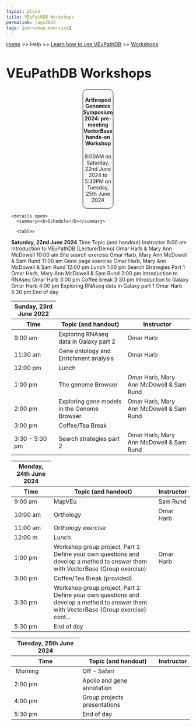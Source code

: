 ```yaml
---
layout: plain
title: VEuPathDB Workshops
permalink: /ags2024
tags: [workshop-exercise]
---
```

<style>
  h1 {
    font-size: 2.5em;
  }
  div.contents {
    margin-left: 1em;
    margin-bottom: 3em;
  }
  
  div.workshop {
    margin: 2em 1em;
  }

details summary, details ul {
  margin-top: 1em;
}
details summary {
  font-size: 120%;
  color: #069;
}
details p, details table {
  margin-left: 2em;
}
details table {
  margin-right: 6em;
}

table {
  margin-top: 1em;
  border-collapse: collapse;
}
/*
table, th, td {
  border: 1px solid black;
  padding: 0.5em;
}
*/
tr.break td {
  background-color: #DCDCDC;
}

table.hor-minimalist-a {
  text-align: left;
}
table.hor-minimalist-a th {
  font-size: 110%;
  font-weight: 400;
  color: #039;
  border-bottom: 2px solid #6678b1;
  padding: 0.5em;
  text-align: left;
}
table.hor-minimalist-a tr {
  border-bottom: 1px solid #ddd;
}
table.hor-minimalist-a tr:hover td {
  color: #039; 
}
table.hor-minimalist-a tr.other td {
  background-color: #fafafa;         
}
table.hor-minimalist-a tbody {
  display: table-row-group;
  vertical-align: middle;
  border-color: inherit;
}
table.hor-minimalist-a td {
  color: #669; 
  padding: 0.5em 0.5em 0.5em;
  vertical-align: middle;
}
table.hor-minimalist-a tfoot {
  font-size: 90%;
}
table.hor-minimalist-a tfoot tr {
  border:0;
}
th.time {
  width: 10%;
}
th.event {
  width: 50%;
}
th.author {
  width: 20%;
}
th.recording {
  width: 20%;
}
div.centered-title {
    border: 1px solid black;
    border-radius: 0.8em;
    text-align: center;
    margin-left: 15em;
    margin-right: 15em;
    background: #F8F8F8;
}
</style>

<p><a href="/">Home</a> >> Help >> 
   <a href="/a/app/static-content/landing.html">Learn how to use VEuPathDB</a> >> 
   <a href="/a/app/static-content/workshops.html">Workshops</a></p>

<h1>VEuPathDB Workshops</h1>
<div class="static-content">


  <div class="centered-title">     
    <h4>Arthropod Genomics Symposium 2024: pre-meeting VectorBase hands-on Workshop</h4>
    <p>9:00AM on Saturday, 22nd June 2024 to 5:30PM on Tuesday, 25th June 2024</p>
  </div>

  

<div class="contents">

    <details open>
      <summary><b>Schedule</b></summary>
      
      <table>
<thead>
<tr>
<th><strong>Saturday, 22nd June 2024</strong></th>
</tr>
<tr>
<th>Time</th>
<th>Topic (and handout)</th>
<th>Instructor</th>
</tr>
</thead>
<tbody>
<tr>
<td>9:00 am</td>
<td><span data-sheets-root="1" data-sheets-value="{&quot;1&quot;:2,&quot;2&quot;:&quot;Introduction to VEuPathDB (Lecture/Demo)&quot;}" data-sheets-userformat="{&quot;2&quot;:897,&quot;3&quot;:{&quot;1&quot;:0},&quot;10&quot;:0,&quot;11&quot;:4,&quot;12&quot;:0}">Introduction to VEuPathDB (Lecture/Demo)</span></td>
<td>Omar Harb &amp; Mary Ann McDowell</td>
</tr>
<tr>
<td>10:00 am</td>
<td>Site search exercise</td>
<td>Omar Harb, Mary Ann McDowell &amp; Sam Rund</td>
</tr>
<tr>
<td>11:00 am</td>
<td>Gene page exercise</td>
<td>Omar Harb, Mary Ann McDowell &amp; Sam Rund</td>
</tr>
<tr>
<td>12:00 pm</td>
<td>Lunch</td>
</tr>
<tr>
<td>1:00 pm</td>
<td>Search Strategies Part 1</td>
<td>Omar Harb, Mary Ann McDowell &amp; Sam Rund</td>
</tr>
<tr>
<td>2:00 pm</td>
<td>Introduction to RNAseq</td>
<td>Omar Harb</td>
</tr>
<tr>
<td>3:00 pm</td>
<td>Coffee break</td>
</tr>
<tr>
<td>3:30 pm</td>
<td>Introduction to Galaxy</td>
<td>Omar Harb</td>
</tr>
<tr>
<td>4:00 pm</td>
<td>Exploring RNAseq data in Galaxy part 1</td>
<td>Omar Harb</td>
</tr>
<tr>
<td>5:30 pm</td>
<td>End of day</td>
</tr>
</tbody>
</table>
<table>
<thead>
<tr>
<th><strong>Sunday, 23rd June 2022</strong></th>
</tr>
<tr>
<th>Time</th>
<th>Topic (and handout)</th>
<th>Instructor</th>
</tr>
</thead>
<tbody>
<tr>
<td>9:00 am</td>
<td>Exploring RNAseq data in Galaxy part 2</td>
<td>Omar Harb</td>
</tr>
<tr>
<td>11:30 am</td>
<td>Gene ontology and Enrichment analysis</td>
<td>Omar Harb</td>
</tr>
<tr>
<td>12:00 pm</td>
<td>Lunch</td>
</tr>
<tr>
<td>1:00 pm</td>
<td>The genome Browser</td>
<td>Omar Harb, Mary Ann McDowell &amp; Sam Rund</td>
</tr>
<tr>
<td>2:00 pm</td>
<td>Exploring gene models in the Genome Browser</td>
<td>Omar Harb, Mary Ann McDowell &amp; Sam Rund</td>
</tr>
<tr>
<td>3:00 pm</td>
<td>Coffee/Tea Break</td>
</tr>
<tr>
<td>3:30 - 5:30 pm</td>
<td>Search strategies part 2</td>
<td>Omar Harb, Mary Ann McDowell &amp; Sam Rund</td>
</tr>
</tbody>
</table>
<table>
<thead>
<tr>
<th><strong>Monday, 24th June 2024</strong></th>
</tr>
<tr>
<th>Time</th>
<th>Topic (and handout)</th>
<th>Instructor</th>
</tr>
</thead>
<tbody>
<tr>
<td>9:00 am</td>
<td>MapVEu</td>
<td>Sam Rund</td>
</tr>
<tr>
<td>10:00 am</td>
<td>Orthology</td>
<td>Omar Harb</td>
</tr>
<tr>
<td>11:00 am</td>
<td>Orthology exercise</td>
</tr>
<tr>
<td>12:00 m</td>
<td>Lunch</td>
</tr>
<tr>
<td>1:00 pm</td>
<td class="tdbreak">Workshop group project, Part 1: Define your own questions and develop a method to answer them with VectorBase (Group exercise)</td>
<td>Omar Harb</td>
</tr>
<tr>
<td>3:00 pm</td>
<td>Coffee/Tea Break (provided)</td>
</tr>
<tr>
<td>3:30 pm</td>
<td class="tdbreak">Workshop group project, Part 1: Define your own questions and develop a method to answer them with VectorBase (Group exercise) cont...</td>
</tr>
<tr>
<td>5:30 pm</td>
<td>End of day</td>
</tr>
</tbody>
</table>
<table>
<thead>
<tr>
<th><strong>Tuesday, 25th June 2024</strong></th>
</tr>
<tr>
<th>Time</th>
<th>Topic (and handout)</th>
<th>Instructor</th>
</tr>
</thead>
<tbody>
<tr>
<td>&nbsp;Morning</td>
<td>Off - Safari</td>
</tr>
<tr>
<td>2:00 pm</td>
<td>Apollo and gene annotation</td>
</tr>
<tr>
<td>4:00 pm</td>
<td>Group projects presentations</td>
</tr>
<tr>
<td>5:30 pm</td>
<td>End of day</td>
</tr>
</tbody>
</table>

<!-- class contents -->
<!-- class static-content -->



